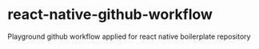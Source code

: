 # react-native-github-workflow
Playground github workflow applied for react native boilerplate repository
